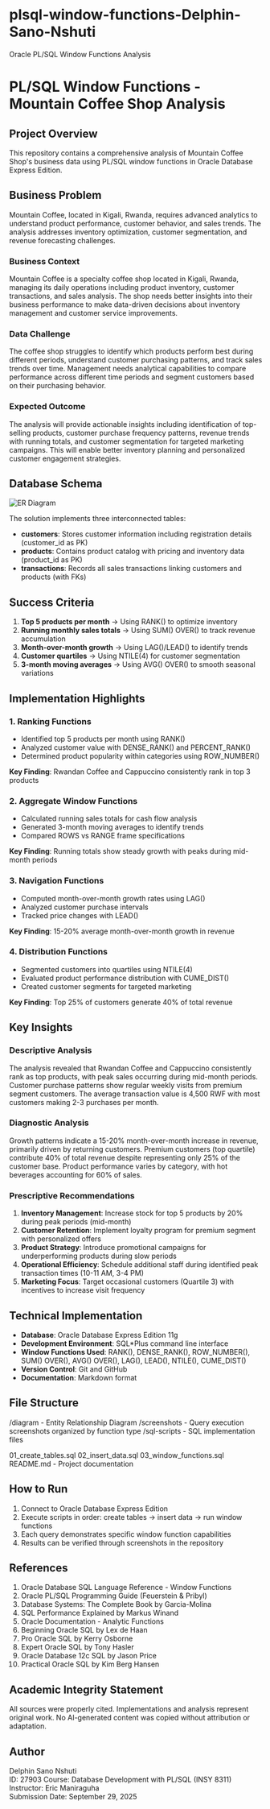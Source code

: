# plsql-window-functions-Delphin-Sano-Nshuti
Oracle PL/SQL Window Functions Analysis
# PL/SQL Window Functions - Mountain Coffee Shop Analysis

## Project Overview
This repository contains a comprehensive analysis of Mountain Coffee Shop's business data using PL/SQL window functions in Oracle Database Express Edition.

## Business Problem
Mountain Coffee, located in Kigali, Rwanda, requires advanced analytics to understand product performance, customer behavior, and sales trends. The analysis addresses inventory optimization, customer segmentation, and revenue forecasting challenges.

### Business Context
Mountain Coffee is a specialty coffee shop located in Kigali, Rwanda, managing its daily operations including product inventory, customer transactions, and sales analysis. The shop needs better insights into their business performance to make data-driven decisions about inventory management and customer service improvements.

### Data Challenge
The coffee shop struggles to identify which products perform best during different periods, understand customer purchasing patterns, and track sales trends over time. Management needs analytical capabilities to compare performance across different time periods and segment customers based on their purchasing behavior.

### Expected Outcome
The analysis will provide actionable insights including identification of top-selling products, customer purchase frequency patterns, revenue trends with running totals, and customer segmentation for targeted marketing campaigns. This will enable better inventory planning and personalized customer engagement strategies.

## Database Schema

![ER Diagram](./diagram/mountain_coffee_er_diagram.svg)

The solution implements three interconnected tables:
- **customers**: Stores customer information including registration details (customer_id as PK)
- **products**: Contains product catalog with pricing and inventory data (product_id as PK)
- **transactions**: Records all sales transactions linking customers and products (with FKs)

## Success Criteria

1. **Top 5 products per month** → Using RANK() to optimize inventory
2. **Running monthly sales totals** → Using SUM() OVER() to track revenue accumulation
3. **Month-over-month growth** → Using LAG()/LEAD() to identify trends
4. **Customer quartiles** → Using NTILE(4) for customer segmentation
5. **3-month moving averages** → Using AVG() OVER() to smooth seasonal variations

## Implementation Highlights

### 1. Ranking Functions
- Identified top 5 products per month using RANK()
- Analyzed customer value with DENSE_RANK() and PERCENT_RANK()
- Determined product popularity within categories using ROW_NUMBER()

**Key Finding**: Rwandan Coffee and Cappuccino consistently rank in top 3 products

### 2. Aggregate Window Functions
- Calculated running sales totals for cash flow analysis
- Generated 3-month moving averages to identify trends
- Compared ROWS vs RANGE frame specifications

**Key Finding**: Running totals show steady growth with peaks during mid-month periods

### 3. Navigation Functions
- Computed month-over-month growth rates using LAG()
- Analyzed customer purchase intervals
- Tracked price changes with LEAD()

**Key Finding**: 15-20% average month-over-month growth in revenue

### 4. Distribution Functions
- Segmented customers into quartiles using NTILE(4)
- Evaluated product performance distribution with CUME_DIST()
- Created customer segments for targeted marketing

**Key Finding**: Top 25% of customers generate 40% of total revenue

## Key Insights

### Descriptive Analysis
The analysis revealed that Rwandan Coffee and Cappuccino consistently rank as top products, with peak sales occurring during mid-month periods. Customer purchase patterns show regular weekly visits from premium segment customers. The average transaction value is 4,500 RWF with most customers making 2-3 purchases per month.

### Diagnostic Analysis
Growth patterns indicate a 15-20% month-over-month increase in revenue, primarily driven by returning customers. Premium customers (top quartile) contribute 40% of total revenue despite representing only 25% of the customer base. Product performance varies by category, with hot beverages accounting for 60% of sales.

### Prescriptive Recommendations
1. **Inventory Management**: Increase stock for top 5 products by 20% during peak periods (mid-month)
2. **Customer Retention**: Implement loyalty program for premium segment with personalized offers
3. **Product Strategy**: Introduce promotional campaigns for underperforming products during slow periods
4. **Operational Efficiency**: Schedule additional staff during identified peak transaction times (10-11 AM, 3-4 PM)
5. **Marketing Focus**: Target occasional customers (Quartile 3) with incentives to increase visit frequency

## Technical Implementation
- **Database**: Oracle Database Express Edition 11g
- **Development Environment**: SQL*Plus command line interface
- **Window Functions Used**: RANK(), DENSE_RANK(), ROW_NUMBER(), SUM() OVER(), AVG() OVER(), LAG(), LEAD(), NTILE(), CUME_DIST()
- **Version Control**: Git and GitHub
- **Documentation**: Markdown format

## File Structure
/diagram          - Entity Relationship Diagram
/screenshots      - Query execution screenshots organized by function type
/sql-scripts      - SQL implementation files

01_create_tables.sql
02_insert_data.sql
03_window_functions.sql
README.md         - Project documentation
## How to Run
1. Connect to Oracle Database Express Edition
2. Execute scripts in order: create tables → insert data → run window functions
3. Each query demonstrates specific window function capabilities
4. Results can be verified through screenshots in the repository

## References
1. Oracle Database SQL Language Reference - Window Functions
2. Oracle PL/SQL Programming Guide (Feuerstein & Pribyl)
3. Database Systems: The Complete Book by Garcia-Molina
4. SQL Performance Explained by Markus Winand
5. Oracle Documentation - Analytic Functions
6. Beginning Oracle SQL by Lex de Haan
7. Pro Oracle SQL by Kerry Osborne
8. Expert Oracle SQL by Tony Hasler
9. Oracle Database 12c SQL by Jason Price
10. Practical Oracle SQL by Kim Berg Hansen

## Academic Integrity Statement
All sources were properly cited. Implementations and analysis represent original work. No AI-generated content was copied without attribution or adaptation.

## Author
Delphin Sano Nshuti  
ID: 27903
Course: Database Development with PL/SQL (INSY 8311)  
Instructor: Eric Maniraguha  
Submission Date: September 29, 2025
